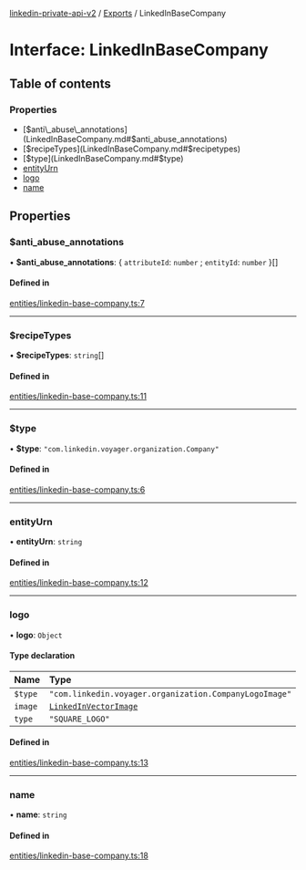 [linkedin-private-api-v2](../README.md) / [Exports](../modules.md) / LinkedInBaseCompany

# Interface: LinkedInBaseCompany

## Table of contents

### Properties

- [$anti\_abuse\_annotations](LinkedInBaseCompany.md#$anti_abuse_annotations)
- [$recipeTypes](LinkedInBaseCompany.md#$recipetypes)
- [$type](LinkedInBaseCompany.md#$type)
- [entityUrn](LinkedInBaseCompany.md#entityurn)
- [logo](LinkedInBaseCompany.md#logo)
- [name](LinkedInBaseCompany.md#name)

## Properties

### $anti\_abuse\_annotations

• **$anti\_abuse\_annotations**: { `attributeId`: `number` ; `entityId`: `number`  }[]

#### Defined in

[entities/linkedin-base-company.ts:7](https://github.com/akash-gupt/linkedin-private-api/blob/d170d2d/src/entities/linkedin-base-company.ts#L7)

___

### $recipeTypes

• **$recipeTypes**: `string`[]

#### Defined in

[entities/linkedin-base-company.ts:11](https://github.com/akash-gupt/linkedin-private-api/blob/d170d2d/src/entities/linkedin-base-company.ts#L11)

___

### $type

• **$type**: ``"com.linkedin.voyager.organization.Company"``

#### Defined in

[entities/linkedin-base-company.ts:6](https://github.com/akash-gupt/linkedin-private-api/blob/d170d2d/src/entities/linkedin-base-company.ts#L6)

___

### entityUrn

• **entityUrn**: `string`

#### Defined in

[entities/linkedin-base-company.ts:12](https://github.com/akash-gupt/linkedin-private-api/blob/d170d2d/src/entities/linkedin-base-company.ts#L12)

___

### logo

• **logo**: `Object`

#### Type declaration

| Name | Type |
| :------ | :------ |
| `$type` | ``"com.linkedin.voyager.organization.CompanyLogoImage"`` |
| `image` | [`LinkedInVectorImage`](LinkedInVectorImage.md) |
| `type` | ``"SQUARE_LOGO"`` |

#### Defined in

[entities/linkedin-base-company.ts:13](https://github.com/akash-gupt/linkedin-private-api/blob/d170d2d/src/entities/linkedin-base-company.ts#L13)

___

### name

• **name**: `string`

#### Defined in

[entities/linkedin-base-company.ts:18](https://github.com/akash-gupt/linkedin-private-api/blob/d170d2d/src/entities/linkedin-base-company.ts#L18)

